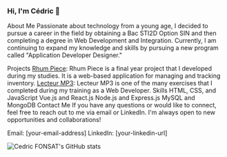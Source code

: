 ### Hi, I'm Cédric 👋

About Me
Passionate about technology from a young age, I decided to pursue a career in the field by obtaining a Bac STI2D Option SIN and then completing a degree in Web Development and Integration. Currently, I am continuing to expand my knowledge and skills by pursuing a new program called "Application Developer Designer."

Projects
[Rhum Piece](https://github.com/CedricFonsat/Rhum-Piece-Projet): Rhum Piece is a final year project that I developed during my studies. It is a web-based application for managing and tracking inventory.
[Lecteur MP3](https://github.com/CedricFonsat/LecteurMP3): Lecteur MP3 is one of the many exercises that I completed during my training as a Web Developer.
Skills
HTML, CSS, and JavaScript
Vue.js and React.js
Node.js and Express.js
MySQL and MongoDB
Contact Me
If you have any questions or would like to connect, feel free to reach out to me via email or LinkedIn. I'm always open to new opportunities and collaborations!

Email: [your-email-address]
LinkedIn: [your-linkedin-url]

![Cedric FONSAT's GitHub stats](https://github-readme-stats.vercel.app/api?username=cedricfonsat&show_icons=true&theme=radical&title_color=blue)



